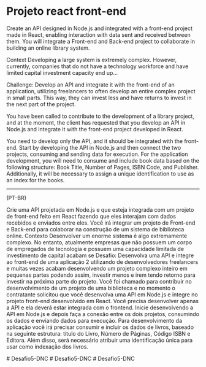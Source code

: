 # Projeto react front-end

Create an API designed in Node.js and integrated with a front-end project made in React, enabling interaction with data sent and received between them. You will integrate a Front-end and Back-end project to collaborate in building an online library system.

Context
Developing a large system is extremely complex. However, currently, companies that do not have a technology workforce and have limited capital investment capacity end up...

Challenge: Develop an API and integrate it with the front-end of an application, utilizing freelancers to often develop an entire complex project in small parts. This way, they can invest less and have returns to invest in the next part of the project.

You have been called to contribute to the development of a library project, and at the moment, the client has requested that you develop an API in Node.js and integrate it with the front-end project developed in React.

You need to develop only the API, and it should be integrated with the front-end. Start by developing the API in Node.js and then connect the two projects, consuming and sending data for execution. For the application development, you will need to consume and include book data based on the following structure: Book Title, Number of Pages, ISBN Code, and Publisher. Additionally, it will be necessary to assign a unique identification to use as an index for the books.


_____________________________________


(PT-BR)

Crie uma API projetada em Node.js e que esteja integrada com
um projeto de front-end feito em React fazendo que eles
interajam com dados recebidos e enviados entre eles. Você irá
integrar um projeto de Front-end e Back-end para colaborar na
construção de um sistema de biblioteca online.
Contexto
Desenvolver um enorme sistema é algo extremamente complexo. No entanto,
atualmente empresas que não possuem um corpo de empregados de tecnologia e
possuem uma capacidade limitada de investimento de capital acabam se
Desafio: Desenvolva uma API e integre ao front-end de uma aplicação 2
utilizando de desenvolvedores freelancers e muitas vezes acabam desenvolvendo
um projeto complexo inteiro em pequenas partes podendo assim, investir menos e
irem tendo retorno para investir na próxima parte do projeto.
Você foi chamado para contribuir no desenvolvimento de um projeto de uma
biblioteca e no momento o contratante solicitou que você desenvolva uma API em
Node.js e integre no projeto front-end desenvolvido em React.
Você precisa desenvolver apenas a API e ela deverá estar integrada com o frontend. Inicie desenvolvendo a API em Node.js e depois faça a conexão entre os dois
projetos, consumindo os dados e enviando dados para execução. Para
desenvolvimento da aplicação você irá precisar consumir e incluir os dados de
livros, baseado na seguinte estrutura: titulo do Livro, Número de Páginas, Código
ISBN e Editora. Além disso, será necessário atribuir uma identificação única para
usar como indexação dos livros.

#   D e s a f i o 5 - D N C 
 
 #   D e s a f i o 5 - D N C 
 
 #   D e s a f i o 5 - D N C 
 
 
